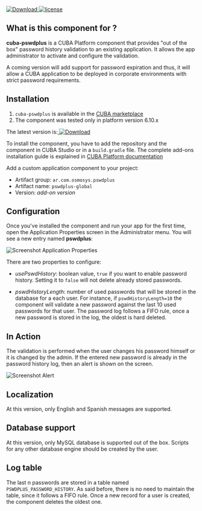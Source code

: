 [ ![Download](https://api.bintray.com/packages/arapoport/main/cuba-pswdplus/images/download.svg?version=1.0.3) ](https://bintray.com/arapoport/main/cuba-pswdplus/_latestVersion)
[![license](https://img.shields.io/badge/license-Apache%20License%202.0-blue.svg?style=flat)](http://www.apache.org/licenses/LICENSE-2.0)


## What is this component for ? 
**cuba-pswdplus** is a CUBA Platform component that provides "out of the box" password history validation to an existing application. It allows the app administrator to activate and configure the validation.  

A coming version will add support for password expiration and thus, it will allow a CUBA application to be deployed in corporate environments with strict password requirements.


## Installation
1. `cuba-pswdplus` is available in the [CUBA marketplace](https://www.cuba-platform.com/marketplace)
2. The component was tested only in platform version 6.10.x

The latest version is:[ ![Download](https://api.bintray.com/packages/arapoport/main/cuba-pswdplus/images/download.svg?version=1.0.3) ](https://bintray.com/arapoport/main/cuba-pswdplus/_latestVersion)

To install the component, you have to add the repository and the component in CUBA Studio or in a `build.gradle` file. The complete add-ons installation guide is explained in [CUBA Platform documentation](https://doc.cuba-platform.com/manual-latest/app_components_usage.html)

Add a custom application component to your project:

* Artifact group: `ar.com.osmosys.pswdplus`
* Artifact name: `pswdplus-global`
* Version: *add-on version*

## Configuration

Once you've installed the component and run your app for the first time, open the Application Properties screen in the Administrator menu. You will see a new entry named **pswdplus**:

![Screenshot Application Properties](https://github.com/pakuda/pswdplus/blob/master/img/appProperties.png)

There are two properties to configure:

* *usePswdHistory*: boolean value, `true` if you want to enable password history. Setting it to `false` will not delete already stored passwords.

* *pswdHistoryLength*: number of used passwords that will be stored in the database for a each user. For instance, if `pswdHistoryLength=10` the component will validate a new password against the last 10 used passwords for that user. The password log follows a FIFO rule, once a new password is stored in the log, the oldest is hard deleted.

## In Action
The validation is performed when the user changes his password himself or it is changed by the admin. If the entered new password is already in the password history log, then an alert is shown on the screen.

![Screenshot Alert](https://github.com/pakuda/pswdplus/blob/master/img/alertMessage.png)

## Localization
At this version, only English and Spanish messages are supported.

## Database support
At this version, only MySQL database is supported out of the box. Scripts for any other database engine should be created by the user.

## Log table
The last n passwords are stored in a table named `PSWDPLUS_PASSWORD_HISTORY`. As said before, there is no need to maintain the table, since it follows a FIFO rule. Once a new record for a user is created, the component deletes the oldest one.








